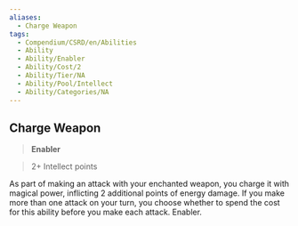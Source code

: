 ```yaml
---
aliases:
  - Charge Weapon
tags:
  - Compendium/CSRD/en/Abilities
  - Ability
  - Ability/Enabler
  - Ability/Cost/2
  - Ability/Tier/NA
  - Ability/Pool/Intellect
  - Ability/Categories/NA
---
```

    
      
## Charge Weapon      
>**Enabler**      
>2+ Intellect points    
      
As part of making an attack with your enchanted weapon, you charge it with magical power, inflicting 2 additional points of energy damage. If you make more than one attack on your turn, you choose whether to spend the cost for this ability before you make each attack. Enabler.